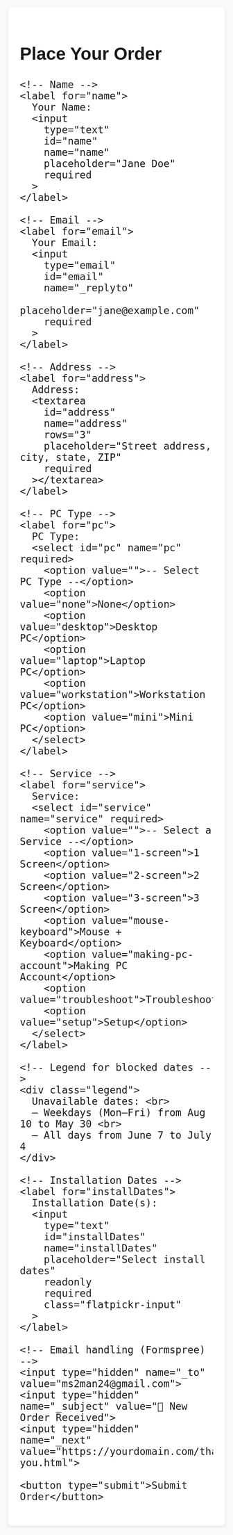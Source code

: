 <!DOCTYPE html>
<html lang="en">
<head>
  <meta charset="UTF-8">
  <title>Service Order Form</title>

  <!-- Flatpickr styles -->
  <link 
    rel="stylesheet" 
    href="https://cdn.jsdelivr.net/npm/flatpickr/dist/flatpickr.min.css"
  >

  <style>
    html, body {
      margin: 0;
      padding: 0;
      height: 100%;
    }
    body {
      font-family: sans-serif;
      font-size: 27px;
      display: flex;
      justify-content: center;
      align-items: center;
      background: #f9f9f9;
    }
    form {
      width: 90%;
      max-width: 500px;
      padding: 1em;
      background: white;
      box-shadow: 0 2px 6px rgba(0,0,0,0.1);
      box-sizing: border-box;
      border-radius: 8px;
    }
    label {
      display: block;
      margin-bottom: 1em;
    }
    input, select, textarea, .flatpickr-input {
      width: 100%;
      padding: 0.5em;
      font-size: 1em;
      box-sizing: border-box;
    }
    button {
      padding: 0.75em 1.5em;
      cursor: pointer;
      font-size: 1em;
    }
    .flatpickr-day.disabled {
      background: #eee;
      color: #999;
      cursor: not-allowed;
    }
    .legend {
      font-size: 0.8em;
      color: #555;
      margin-bottom: 1em;
    }
  </style>
</head>
<body>
  <form
    action="https://formspree.io/f/mwpoyyzo"
    method="POST"
  >
    <h2>Place Your Order</h2>

    <!-- Name -->
    <label for="name">
      Your Name:
      <input
        type="text"
        id="name"
        name="name"
        placeholder="Jane Doe"
        required
      >
    </label>

    <!-- Email -->
    <label for="email">
      Your Email:
      <input
        type="email"
        id="email"
        name="_replyto"
        placeholder="jane@example.com"
        required
      >
    </label>

    <!-- Address -->
    <label for="address">
      Address:
      <textarea
        id="address"
        name="address"
        rows="3"
        placeholder="Street address, city, state, ZIP"
        required
      ></textarea>
    </label>

    <!-- PC Type -->
    <label for="pc">
      PC Type:
      <select id="pc" name="pc" required>
        <option value="">-- Select PC Type --</option>
        <option value="none">None</option>
        <option value="desktop">Desktop PC</option>
        <option value="laptop">Laptop PC</option>
        <option value="workstation">Workstation PC</option>
        <option value="mini">Mini PC</option>
      </select>
    </label>

    <!-- Service -->
    <label for="service">
      Service:
      <select id="service" name="service" required>
        <option value="">-- Select a Service --</option>
        <option value="1-screen">1 Screen</option>
        <option value="2-screen">2 Screen</option>
        <option value="3-screen">3 Screen</option>
        <option value="mouse-keyboard">Mouse + Keyboard</option>
        <option value="making-pc-account">Making PC Account</option>
        <option value="troubleshoot">Troubleshoot</option>
        <option value="setup">Setup</option>
      </select>
    </label>

    <!-- Legend for blocked dates -->
    <div class="legend">
      Unavailable dates: <br>
      – Weekdays (Mon–Fri) from Aug 10 to May 30 <br>
      – All days from June 7 to July 4
    </div>

    <!-- Installation Dates -->
    <label for="installDates">
      Installation Date(s):
      <input
        type="text"
        id="installDates"
        name="installDates"
        placeholder="Select install dates"
        readonly
        required
        class="flatpickr-input"
      >
    </label>

    <!-- Email handling (Formspree) -->
    <input type="hidden" name="_to" value="ms2man24@gmail.com">
    <input type="hidden" name="_subject" value="🌟 New Order Received">
    <input type="hidden" name="_next" value="https://yourdomain.com/thank-you.html">

    <button type="submit">Submit Order</button>
  </form>

  <!-- Flatpickr script -->
  <script src="https://cdn.jsdelivr.net/npm/flatpickr"></script>
  <script>
    flatpickr("#installDates", {
      mode: "multiple",
      dateFormat: "Y-m-d",
      disable: [
        // Block all weekdays (Mon–Fri) between Aug 10 → May 30
        function(date) {
          const m = date.getMonth() + 1, d = date.getDate();
          const day = date.getDay();
          const inSchoolRange =
            (m > 8 || (m === 8 && d >= 10)) ||
            (m < 6 || (m === 5 && d <= 30));
          return inSchoolRange && (day >= 1 && day <= 5);
        },
        // Block every date from June 7 → July 4
        {
          from: new Date(new Date().getFullYear(), 5, 7),
          to:   new Date(new Date().getFullYear(), 6, 4)
        }
      ],
      locale: { firstDayOfWeek: 1 }
    });
  </script>
</body>
</html>
